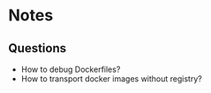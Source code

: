 # Notes
## Questions
- How to debug Dockerfiles?
- How to transport docker images without registry?

